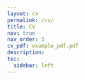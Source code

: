```yaml
---
layout: cv
permalink: /cv/
title: CV
nav: true
nav_order: 3
cv_pdf: example_pdf.pdf
description: 
toc:
  sidebar: left
---
```

